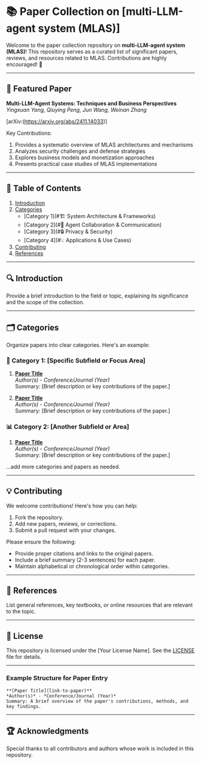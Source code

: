 
# 📚 Paper Collection on [multi-LLM-agent system (MLAS)]

Welcome to the paper collection repository on **multi-LLM-agent system (MLAS)**! This repository serves as a curated list of significant papers, reviews, and resources related to MLAS. Contributions are highly encouraged! 🚀

---

## 🎯 Featured Paper

**Multi-LLM-Agent Systems: Techniques and Business Perspectives**
*Yingxuan Yang, Qiuying Peng, Jun Wang, Weinan Zhang*

[arXiv:(https://arxiv.org/abs/2411.14033)]

Key Contributions:
1.  Provides a systematic overview of MLAS architectures and mechanisms
2.  Analyzes security challenges and defense strategies
3.  Explores business models and monetization approaches
4.  Presents practical case studies of MLAS implementations
   
---

## 📂 Table of Contents

1. [Introduction](#introduction)
2. [Categories](#categories)
    - [Category 1](#🏗️ System Architecture & Frameworks)
    - [Category 2](#🤝 Agent Collaboration & Communication)
    - [Category 3](#🔒 Privacy & Security)
    - [Category 4](#💡 Applications & Use Cases)
3. [Contributing](#contributing)
4. [References](#references)

---

## 🔍 Introduction

Provide a brief introduction to the field or topic, explaining its significance and the scope of the collection.

---

## 🗂 Categories

Organize papers into clear categories. Here's an example:

### 🧠 Category 1: [Specific Subfield or Focus Area]

1. **[Paper Title](link-to-paper)**  
   *Author(s)* - *Conference/Journal (Year)*  
   Summary: [Brief description or key contributions of the paper.]

2. **[Paper Title](link-to-paper)**  
   *Author(s)* - *Conference/Journal (Year)*  
   Summary: [Brief description or key contributions of the paper.]

### 📊 Category 2: [Another Subfield or Area]

1. **[Paper Title](link-to-paper)**  
   *Author(s)* - *Conference/Journal (Year)*  
   Summary: [Brief description or key contributions of the paper.]

...add more categories and papers as needed.

---

## 💡 Contributing

We welcome contributions! Here's how you can help:

1. Fork the repository.
2. Add new papers, reviews, or corrections.
3. Submit a pull request with your changes.

Please ensure the following:
- Provide proper citations and links to the original papers.
- Include a brief summary (2-3 sentences) for each paper.
- Maintain alphabetical or chronological order within categories.

---

## 📖 References

List general references, key textbooks, or online resources that are relevant to the topic.

---

## 📜 License

This repository is licensed under the [Your License Name]. See the [LICENSE](./LICENSE) file for details.

---

### Example Structure for Paper Entry

```
**[Paper Title](link-to-paper)**  
*Author(s)* - *Conference/Journal (Year)*  
Summary: A brief overview of the paper's contributions, methods, and key findings.
```

---

## 🏆 Acknowledgments

Special thanks to all contributors and authors whose work is included in this repository.
